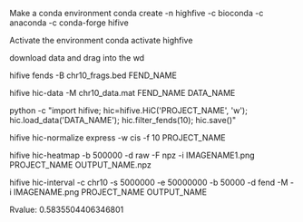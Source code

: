 Make a conda environment
conda create -n highfive -c bioconda -c anaconda -c conda-forge hifive

Activate the environment
conda activate highfive

download data and drag into the wd

hifive fends -B chr10_frags.bed FEND_NAME

hifive hic-data -M chr10_data.mat FEND_NAME DATA_NAME

python -c "import hifive; hic=hifive.HiC('PROJECT_NAME', 'w'); hic.load_data('DATA_NAME'); hic.filter_fends(10); hic.save()"

hifive hic-normalize express -w cis -f 10 PROJECT_NAME

hifive hic-heatmap -b 500000 -d raw -F npz -i IMAGENAME1.png PROJECT_NAME OUTPUT_NAME.npz

hifive hic-interval -c chr10 -s 5000000 -e 50000000 -b 50000 -d fend -M -i IMAGENAME.png PROJECT_NAME OUTPUT_NAME

Rvalue: 0.5835504406346801